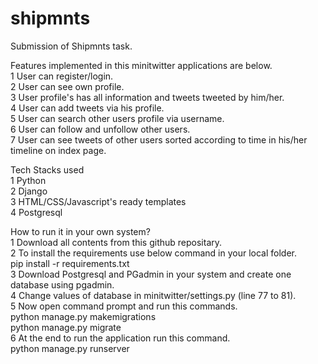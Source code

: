 # shipmnts
Submission of Shipmnts task.<br/>

Features implemented in this minitwitter applications are below.<br/>
1 User can register/login.<br/>
2 User can see own profile.<br/>
3 User profile's has all information and tweets tweeted by him/her.<br/>
4 User can add tweets via his profile.<br/>
5 User can search other users profile via username.</br>
6 User can follow and unfollow other users.</br>
7 User can see tweets of other users sorted according to time in his/her timeline on index page.</br>
 
Tech Stacks used<br/>
1 Python<br/>
2 Django<br/>
3 HTML/CSS/Javascript's ready templates<br/>
4 Postgresql<br/>

How to run it in your own system?<br/>
1 Download all contents from this github repositary.<br/>
2 To install the requirements use below command in your local folder.<br/>
pip install -r requirements.txt<br/>
3 Download Postgresql and PGadmin in your system and create one database using pgadmin.<br/>
4 Change values of database in minitwitter/settings.py (line 77 to 81).<br/>
5 Now open command prompt and run this commands. </br>
python manage.py makemigrations</br>
python manage.py migrate</br>
6 At the end to run the application run this command.<br/>
python manage.py runserver
